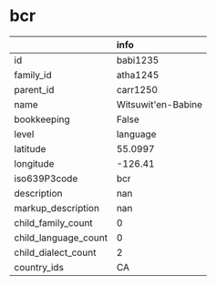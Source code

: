 # bcr
|                      | info               |
|:---------------------|:-------------------|
| id                   | babi1235           |
| family_id            | atha1245           |
| parent_id            | carr1250           |
| name                 | Witsuwit'en-Babine |
| bookkeeping          | False              |
| level                | language           |
| latitude             | 55.0997            |
| longitude            | -126.41            |
| iso639P3code         | bcr                |
| description          | nan                |
| markup_description   | nan                |
| child_family_count   | 0                  |
| child_language_count | 0                  |
| child_dialect_count  | 2                  |
| country_ids          | CA                 |